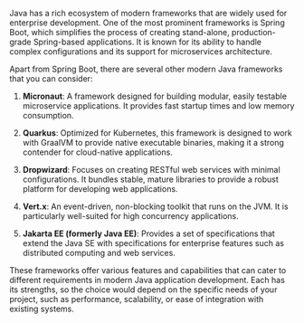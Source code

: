 Java has a rich ecosystem of modern frameworks that are widely used for enterprise development. One of the most prominent frameworks is Spring Boot, which simplifies the process of creating stand-alone, production-grade Spring-based applications. It is known for its ability to handle complex configurations and its support for microservices architecture.

Apart from Spring Boot, there are several other modern Java frameworks that you can consider:

1. **Micronaut**: A framework designed for building modular, easily testable microservice applications. It provides fast startup times and low memory consumption.

2. **Quarkus**: Optimized for Kubernetes, this framework is designed to work with GraalVM to provide native executable binaries, making it a strong contender for cloud-native applications.

3. **Dropwizard**: Focuses on creating RESTful web services with minimal configurations. It bundles stable, mature libraries to provide a robust platform for developing web applications.

4. **Vert.x**: An event-driven, non-blocking toolkit that runs on the JVM. It is particularly well-suited for high concurrency applications.

5. **Jakarta EE (formerly Java EE)**: Provides a set of specifications that extend the Java SE with specifications for enterprise features such as distributed computing and web services.

These frameworks offer various features and capabilities that can cater to different requirements in modern Java application development. Each has its strengths, so the choice would depend on the specific needs of your project, such as performance, scalability, or ease of integration with existing systems.

